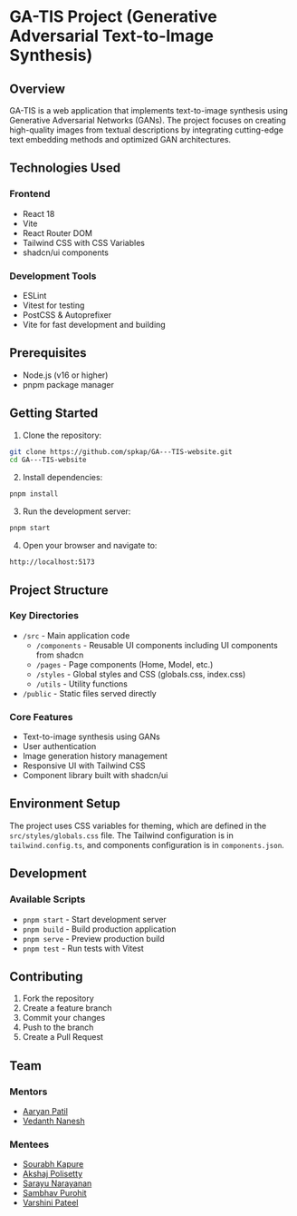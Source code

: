 # GA-TIS Project (Generative Adversarial Text-to-Image Synthesis)

## Overview

GA-TIS is a web application that implements text-to-image synthesis using Generative Adversarial Networks (GANs). The project focuses on creating high-quality images from textual descriptions by integrating cutting-edge text embedding methods and optimized GAN architectures.

## Technologies Used

### Frontend

- React 18
- Vite
- React Router DOM
- Tailwind CSS with CSS Variables
- shadcn/ui components

### Development Tools

- ESLint
- Vitest for testing
- PostCSS & Autoprefixer
- Vite for fast development and building

## Prerequisites

- Node.js (v16 or higher)
- pnpm package manager

## Getting Started

1. Clone the repository:

```bash
git clone https://github.com/spkap/GA---TIS-website.git
cd GA---TIS-website
```

2. Install dependencies:

```bash
pnpm install
```

3. Run the development server:

```bash
pnpm start
```

4. Open your browser and navigate to:

```
http://localhost:5173
```

## Project Structure

### Key Directories

- `/src` - Main application code
  - `/components` - Reusable UI components including UI components from shadcn
  - `/pages` - Page components (Home, Model, etc.)
  - `/styles` - Global styles and CSS (globals.css, index.css)
  - `/utils` - Utility functions
- `/public` - Static files served directly

### Core Features

- Text-to-image synthesis using GANs
- User authentication
- Image generation history management
- Responsive UI with Tailwind CSS
- Component library built with shadcn/ui

## Environment Setup

The project uses CSS variables for theming, which are defined in the `src/styles/globals.css` file. The Tailwind configuration is in `tailwind.config.ts`, and components configuration is in `components.json`.

## Development

### Available Scripts

- `pnpm start` - Start development server
- `pnpm build` - Build production application
- `pnpm serve` - Preview production build
- `pnpm test` - Run tests with Vitest

## Contributing

1. Fork the repository
2. Create a feature branch
3. Commit your changes
4. Push to the branch
5. Create a Pull Request

## Team

### Mentors

- [Aaryan Patil](https://www.linkedin.com/in/aaryan-patil-ds01/)
- [Vedanth Nanesh](https://www.linkedin.com/in/vedanth-nanesha-0591a42b4)

### Mentees

- [Sourabh Kapure](https://www.linkedin.com/in/sourabh-kapure)
- [Akshaj Polisetty](https://www.linkedin.com/in/akshaj-pvy-030266290)
- [Sarayu Narayanan](https://www.linkedin.com/in/sarayu-narayanan-13ab41324)
- [Sambhav Purohit](https://www.linkedin.com/in/sambhav-purohit)
- [Varshini Pateel](https://www.linkedin.com/in/varshini-reddy-pateel-311460290)
